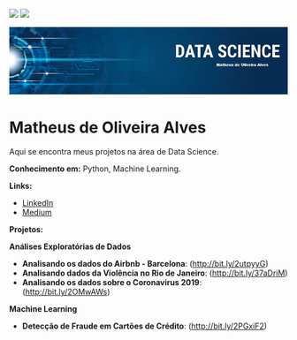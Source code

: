 [![](https://img.shields.io/badge/author-mathdeoliveira-lightgrey)](https://www.linkedin.com/in/matheus-de-oliveira-alves/)
[![](https://img.shields.io/badge/python-3.7%2B-blue)](https://www.python.org/downloads)

<p align="center">
  <img src="banner.png" >
</p>

# Matheus de Oliveira Alves

  Aqui se encontra meus projetos na área de Data Science.


**Conhecimento em:** Python, Machine Learning.

**Links:**
* [LinkedIn](https://www.linkedin.com/in/matheus-de-oliveira-alves/)
* [Medium](https://medium.com/@matheusdeoliveiraalves)

**Projetos:**

**Análises Exploratórias de Dados**
* **Analisando os dados do Airbnb - Barcelona**: (http://bit.ly/2utpyyG)
* **Analisando dados da Violência no Rio de Janeiro**: (http://bit.ly/37aDriM)
* **Analisando os dados sobre o Coronavirus 2019**: (http://bit.ly/2OMwAWs)

**Machine Learning**
* **Detecção de Fraude em Cartões de Crédito**: (http://bit.ly/2PGxiF2)
